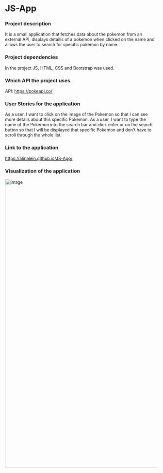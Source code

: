 # JS-App
 
### Project description
It is a small application that fetches data about the pokemon from an external API, displays detaills of a pokemon when clicked on the name and allows the user to search for specific pokemon by name.

### Project dependencies
In the project JS, HTML, CSS and Bootstrap was used.

### Which API the project uses
API: https://pokeapi.co/

### User Stories for the application
As a user, I want to click on the image of the Pokemon so that I can see more details about this specific Pokemon.
As a user, I want to type the name of the Pokemon into the search bar and click enter or on the search button so that I will be displayed that specific Pokemon and don't have to scroll through the whole list.

### Link to the application
https://alinalein.github.io/JS-App/

### Visualization of the application
<img width="949" alt="image" src="https://github.com/alinalein/JS-App/assets/111589183/96eb5c26-3bc2-40f0-a9fe-cb10fe1a304d">

